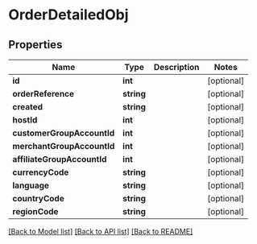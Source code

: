 # OrderDetailedObj

## Properties
Name | Type | Description | Notes
------------ | ------------- | ------------- | -------------
**id** | **int** |  | [optional] 
**orderReference** | **string** |  | [optional] 
**created** | **string** |  | [optional] 
**hostId** | **int** |  | [optional] 
**customerGroupAccountId** | **int** |  | [optional] 
**merchantGroupAccountId** | **int** |  | [optional] 
**affiliateGroupAccountId** | **int** |  | [optional] 
**currencyCode** | **string** |  | [optional] 
**language** | **string** |  | [optional] 
**countryCode** | **string** |  | [optional] 
**regionCode** | **string** |  | [optional] 

[[Back to Model list]](../README.md#documentation-for-models) [[Back to API list]](../README.md#documentation-for-api-endpoints) [[Back to README]](../README.md)


